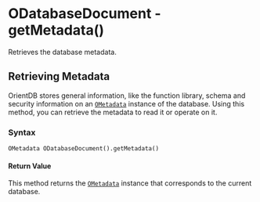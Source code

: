 
# ODatabaseDocument - getMetadata()

Retrieves the database metadata.

## Retrieving Metadata

OrientDB stores general information, like the function library, schema and security information on an [`OMetadata`](../OMetadata.md) instance of the database.  Using this method, you can retrieve the metadata to read it or operate on it.

### Syntax

```
OMetadata ODatabaseDocument().getMetadata()
```

#### Return Value

This method returns the [`OMetadata`](../OMetadata.md) instance that corresponds to the current database.
